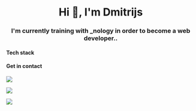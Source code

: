 <h1 align="center">Hi 👋, I'm Dmitrijs</h1>

<h3 align="center">I'm currently training with _nology in order to become a web developer..</h3>


<h4>Tech stack</h4>



<h4>Get in contact</h4>


<a href="https://github.com/dim4ik2911"><img src="https://img.shields.io/badge/GitHub-100000?style=for-the-badge&logo=github&logoColor=white"></a>

<a href="https://www.linkedin.com/in/dmitrijs-paklons-46359b166/"><img src="https://img.shields.io/badge/LinkedIn-0077B5?style=for-the-badge&logo=linkedin&logoColor=white"></a>

<a href="https://dim4ik2911.medium.com/"><img src="https://img.shields.io/badge/Medium-12100E?style=for-the-badge&logo=medium&logoColor=white"></a>
